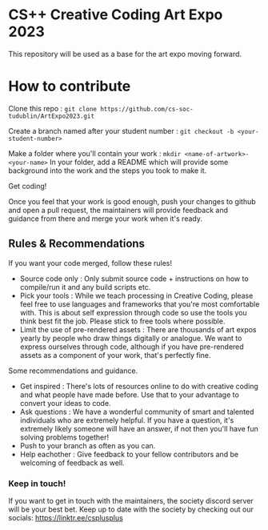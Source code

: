 # CS++ Creative Coding Art Expo 2023

This repository will be used as a base for the art expo moving forward.

# How to contribute
Clone this repo : ```git clone https://github.com/cs-soc-tudublin/ArtExpo2023.git```

Create a branch named after your student number : ```git checkout -b <your-student-number>```

Make a folder where you'll contain your work : ```mkdir <name-of-artwork>-<your-name>```
In your folder, add a README which will provide some background into the work and the steps you took to make it. 

Get coding!

Once you feel that your work is good enough, push your changes to github and open a pull request, the maintainers will provide feedback and guidance from there and merge your work when it's ready.

## Rules & Recommendations

If you want your code merged, follow these rules!

* Source code only : Only submit source code + instructions on how to compile/run it and any build scripts etc.
* Pick your tools : While we teach processing in Creative Coding, please feel free to use languages and frameworks that you're most comfortable with. This is about self expression through code so use the tools you think best fit the job. Please stick to free tools where possible.
* Limit the use of pre-rendered assets : There are thousands of art expos yearly by people who draw things digitally or analogue. We want to express ourselves through code, although if you have pre-rendered assets as a component of your work, that's perfectly fine.

Some recommendations and guidance.
* Get inspired : There's lots of resources online to do with creative coding and what people have made before. Use that to your advantage to convert your ideas to code.
* Ask questions : We have a wonderful community of smart and talented individuals who are extremely helpful. If you have a question, it's extremely likely someone will have an answer, if not then you'll have fun solving problems together!
* Push to your branch as often as you can.
* Help eachother : Give feedback to your fellow contributors and be welcoming of feedback as well.

### Keep in touch!
If you want to get in touch with the maintainers, the society discord server will be your best bet.
Keep up to date with the society by checking out our socials: https://linktr.ee/csplusplus
